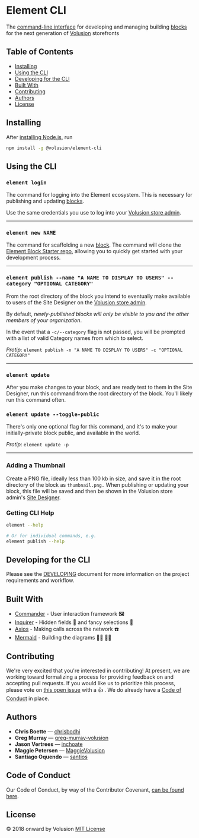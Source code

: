 # Element CLI

The [command-line interface](https://en.wikipedia.org/wiki/Command-line_interface) for developing and managing building [blocks](./todo-our-docs) for the next generation of [Volusion](https://www.volusion.com) storefronts

## Table of Contents

- [Installing](#installing)
- [Using the CLI](#using-the-cli)
- [Developing for the CLI](#developing-for-the-cli)
- [Built With](#built-with)
- [Contributing](#contributing)
- [Authors](#authors)
- [License](#license)

## Installing

After [installing Node.js](https://nodejs.org/en/download/), run

```bash
npm install -g @volusion/element-cli
```

## Using the CLI

### `element login`

The command for logging into the Element ecosystem. This is necessary for publishing and updating [blocks](./todo-our-docs).

Use the same credentials you use to log into your [Volusion store admin](https://admin.volusion.com).

* * *

### `element new NAME`

The command for scaffolding a new [block](./todo-our-docs). The command will clone the [Element Block Starter repo](https://github.com/volusion/element-block-starter), allowing you to quickly get started with your development process.

* * *

### `element publish --name "A NAME TO DISPLAY TO USERS" --category "OPTIONAL CATEGORY"`

From the root directory of the block you intend to eventually make available to users of the Site Designer on the [Volusion store admin](https://admin.volusion.com).

By default, _newly-published blocks will only be visible to you and the other members of your organization_.

In the event that a `-c/--category` flag is not passed, you will be prompted with a list of valid Category names from which to select.

_Protip_: `element publish -n "A NAME TO DISPLAY TO USERS" -c "OPTIONAL CATEGORY"`

* * *

### `element update`

After you make changes to your block, and are ready test to them in the Site Designer, run this command from the root directory of the block. You'll likely run this command often.

### `element update --toggle-public`

There's only one optional flag for this command, and it's to make your initially-private block public, and available in the world.

_Protip_: `element update -p`

* * *

### Adding a Thumbnail

Create a PNG file, ideally less than 100 kb in size, and save it in the root directory of the block as `thumbnail.png.` When publishing or updating your block, this file will be saved and then be shown in the Volusion store admin's [Site Designer](https://admin.volusion.com/designer).

### Getting CLI Help

```bash
element --help

# Or for individual commands, e.g.
element publish --help
```

## Developing for the CLI

Please see the [DEVELOPING](./DEVELOPING.md) document for more information on the project requirements and workflow.

## Built With

- [Commander](https://github.com/tj/commander.js) - User interaction framework 🖼
- [Inquirer](https://github.com/SBoudrias/Inquirer.js) - Hidden fields 🙈 and fancy selections 💅
- [Axios](https://github.com/axios/axios) - Making calls across the network ☎️
- [Mermaid](https://github.com/mermaidjs/mermaid.cli) - Building the diagrams 🧜‍♀️ 🧜‍♂️

## Contributing

We're very excited that you're interested in contributing! At present, we are working toward formalizing a process for providing feedback on and accepting pull requests. If you would like us to prioritize this process, please vote on [this open issue](./todo) with a 👍 . We do already have a [Code of Conduct](CODE_OF_CONDUCT.md) in place.

## Authors

- **Chris Boette** &mdash; [chrisbodhi](https://github.com/chrisbodhi)
- **Greg Murray** &mdash; [greg-murray-volusion](https://github.com/greg-murray-volusion)
- **Jason Vertrees** &mdash; [inchoate](https://github.com/inchoate)
- **Maggie Petersen** &mdash; [MaggieVolusion](https://github.com/MaggieVolusion)
- **Santiago Oquendo** &mdash; [santios](https://github.com/santios)

## Code of Conduct

Our Code of Conduct, by way of the Contributor Covenant, [can be found here](CODE_OF_CONDUCT.md).

## License

&copy; 2018 onward by Volusion
[MIT License](LICENSE)
